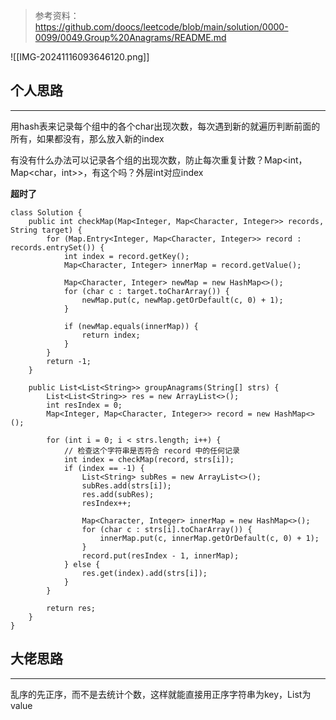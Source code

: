 >参考资料：
>https://github.com/doocs/leetcode/blob/main/solution/0000-0099/0049.Group%20Anagrams/README.md


![[IMG-20241116093646120.png]]

## 个人思路
---
用hash表来记录每个组中的各个char出现次数，每次遇到新的就遍历判断前面的所有，如果都没有，那么放入新的index

有没有什么办法可以记录各个组的出现次数，防止每次重复计数？Map<int，Map<char，int>>，有这个吗？外层int对应index

**超时了**
```
class Solution {
    public int checkMap(Map<Integer, Map<Character, Integer>> records, String target) {
        for (Map.Entry<Integer, Map<Character, Integer>> record : records.entrySet()) {
            int index = record.getKey();
            Map<Character, Integer> innerMap = record.getValue();

            Map<Character, Integer> newMap = new HashMap<>();
            for (char c : target.toCharArray()) {
                newMap.put(c, newMap.getOrDefault(c, 0) + 1);
            }

            if (newMap.equals(innerMap)) {
                return index;
            }
        }
        return -1;
    }

    public List<List<String>> groupAnagrams(String[] strs) {
        List<List<String>> res = new ArrayList<>();
        int resIndex = 0;
        Map<Integer, Map<Character, Integer>> record = new HashMap<>();

        for (int i = 0; i < strs.length; i++) {
            // 检查这个字符串是否符合 record 中的任何记录
            int index = checkMap(record, strs[i]);
            if (index == -1) {
                List<String> subRes = new ArrayList<>();
                subRes.add(strs[i]);
                res.add(subRes);
                resIndex++;

                Map<Character, Integer> innerMap = new HashMap<>();
                for (char c : strs[i].toCharArray()) {
                    innerMap.put(c, innerMap.getOrDefault(c, 0) + 1);
                }
                record.put(resIndex - 1, innerMap);
            } else {
                res.get(index).add(strs[i]);
            }
        }

        return res;
    }
}

```

## 大佬思路
---
乱序的先正序，而不是去统计个数，这样就能直接用正序字符串为key，List为value